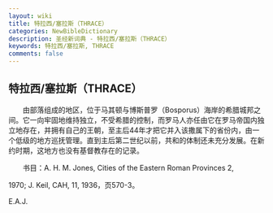 ```yaml
---
layout: wiki
title: 特拉西/塞拉斯（THRACE）
categories: NewBibleDictionary
description: 圣经新词典 - 特拉西/塞拉斯（THRACE）
keywords: 特拉西/塞拉斯, THRACE
comments: false
---
```


## 特拉西/塞拉斯（THRACE）

　　由部落组成的地区，位于马其顿与博斯普罗（Bosporus）海岸的希腊城邦之间。它一向牢固地维持独立，不受希腊的控制，而罗马人亦任由它在罗马帝国内独立地存在，并拥有自己的王朝，至主后44年才把它并入该撒属下的省份内，由一个低级的地方巡抚管理。直到主后第二世纪以前，共和的体制还未充分发展。在新约时期，这地方也没有基督教存在的记录。

　　书目：A. H. M. Jones, Cities of the Eastern Roman Provinces 2,

1970; J. Keil, CAH, 11, 1936，页570-3。

E.A.J.








